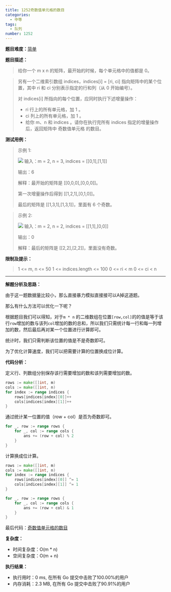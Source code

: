 ```yaml
---
title: 1252奇数值单元格的数目
categories:
  - 中等
tags:
  - 队列
number: 1252
---
```


**题目难度：**[简单](https://leetcode.cn/problems/cells-with-odd-values-in-a-matrix/)

**题目描述：**

> 给你一个 m x n 的矩阵，最开始的时候，每个单元格中的值都是 0。

> 另有一个二维索引数组 indices，indices[i] = [ri, ci] 指向矩阵中的某个位置，其中 ri 和 ci 分别表示指定的行和列（从 0 开始编号）。
> 
> 对 indices[i] 所指向的每个位置，应同时执行下述增量操作：
> 
> - ri 行上的所有单元格，加 1 。
> - ci 列上的所有单元格，加 1 。
> - 给你 m、n 和 indices 。请你在执行完所有 indices 指定的增量操作后，返回矩阵中 奇数值单元格 的数目。


**测试用例：**

> 示例 1:
>
> ![](../img/leetcode/1252奇数值单元格的数目/e1.png)
> 输入：m = 2, n = 3, indices = [[0,1],[1,1]]
> 
> 输出：6
> 
> 解释：最开始的矩阵是 [[0,0,0],[0,0,0]]。
> 
> 第一次增量操作后得到 [[1,2,1],[0,1,0]]。
> 
> 最后的矩阵是 [[1,3,1],[1,3,1]]，里面有 6 个奇数。



> 示例 2:
>
> ![](../img/leetcode/1252奇数值单元格的数目/e2.png)
> 输入：m = 2, n = 2, indices = [[1,1],[0,0]]
>
> 输出：0
> 
> 解释：最后的矩阵是 [[2,2],[2,2]]，里面没有奇数。

**限制及提示：**
> 1 <= m, n <= 50
> 1 <= indices.length <= 100
> 0 <= ri < m
> 0 <= ci < n

---
**解题分析及思路：**

由于这一题数据量比较小，那么直接暴力模拟直接接可以A掉这道题。

那么有什么方法可以优化一下呢？

根据题目我们可以得知，对于`m * n` 的二维数组在位置`[row,col]`的的值是等于该行`row`增加的数与该列`col`增加的数的总和，所以我们只需统计每一行和每一列增加的数，然后最后再对某一个位置进行计算即可。

统计时，我们只需判断该位置的值是不是奇数即可。

为了优化计算速度，我们可以把需要计算的位置换成位计算。

**代码分析：**

定义行、列数组分别保存该行需要增加的数和该列需要增加的数。
```go
rows := make([]int, m)
cols := make([]int, n)
for index := range indices {
    rows[indices[index][0]]++
    cols[indices[index][1]]++
}
```

通过统计某一位置的值（row + col）是否为奇数即可。
```go
for _, row := range rows {
    for _, col := range cols {
        ans += (row + col) % 2
    }
}
```

计算换成位计算。
```go
rows := make([]int, m)
cols := make([]int, n)
for index := range indices {
    rows[indices[index][0]] ^= 1
    cols[indices[index][1]] ^= 1
}

for _, row := range rows {
    for _, col := range cols {
        ans += (row + col) & 1
    }
}
```




最后代码：[奇数值单元格的数目](https://github.com/lomtom/algorithm-go/blob/main/leetcode/1252奇数值单元格的数目_test.go)

**复杂度：**
- 时间复杂度：O(m * n)
- 空间复杂度：O(m + n)

**执行结果：**
- 执行用时：0 ms, 在所有 Go 提交中击败了100.00%的用户
- 内存消耗：2.3 MB, 在所有 Go 提交中击败了90.91%的用户
